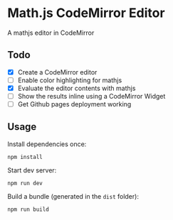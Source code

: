 # Math.js CodeMirror Editor

A mathjs editor in CodeMirror

## Todo

- [x] Create a CodeMirror editor
- [ ] Enable color highlighting for mathjs
- [x] Evaluate the editor contents with mathjs
- [ ] Show the results inline using a CodeMirror Widget
- [ ] Get Github pages deployment working

## Usage

Install dependencies once:

```
npm install
```

Start dev server:

```
npm run dev
```

Build a bundle (generated in the `dist` folder):

``` 
npm run build
```
